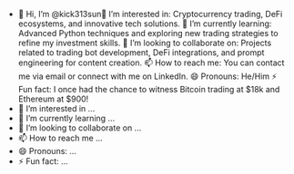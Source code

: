 - 👋 Hi, I’m @kick313sun👀 I’m interested in: Cryptocurrency trading, DeFi ecosystems, and innovative tech solutions.
🌱 I’m currently learning: Advanced Python techniques and exploring new trading strategies to refine my investment skills.
💞️ I’m looking to collaborate on: Projects related to trading bot development, DeFi integrations, and prompt engineering for content creation.
📫 How to reach me: You can contact me via email or connect with me on LinkedIn.
😄 Pronouns: He/Him
⚡ Fun fact: I once had the chance to witness Bitcoin trading at $18k and Ethereum at $900!
- 👀 I’m interested in ...
- 🌱 I’m currently learning ...
- 💞️ I’m looking to collaborate on ...
- 📫 How to reach me ...
- 😄 Pronouns: ...
- ⚡ Fun fact: ...

<!---
kick313sun/kick313sun is a ✨ special ✨ repository because its `README.md` (this file) appears on your GitHub profile.
You can click the Preview link to take a look at your changes.
--->
